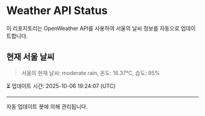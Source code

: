 
# Weather API Status

이 리포지토리는 OpenWeather API를 사용하여 서울의 날씨 정보를 자동으로 업데이트합니다.

## 현재 서울 날씨
> 서울의 현재 날씨: moderate rain, 온도: 16.37°C, 습도: 95%

⏳ 업데이트 시간: 2025-10-06 19:24:07 (UTC)

---
자동 업데이트 봇에 의해 관리됩니다.
